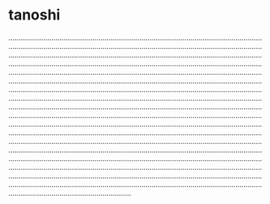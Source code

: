 # tanoshi
....................................................................................................................................................................................................................................................................................................................................................................................................................................................................................................................................................................................................................................................................................................................................................................................................................................................................................................................................................................................................................................................................................................................................................................................................................................................................................................................................................................................................................................................................................................................................................................................................................................................................................................................................................................................................................................................................................................................................................................................................................................................................................................................................................................................................................................................................................................................................................................................